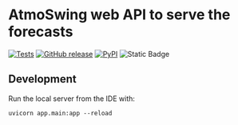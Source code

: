 # AtmoSwing web API to serve the forecasts

[![Tests](https://github.com/atmoswing/atmoswing-api/actions/workflows/tests.yml/badge.svg)](https://github.com/atmoswing/atmoswing-api/actions/workflows/tests.yml)
[![GitHub release](https://img.shields.io/github/v/release/atmoswing/atmoswing-api?color=blue)](https://github.com/atmoswing/atmoswing-api)
[![PyPI](https://img.shields.io/pypi/v/atmoswing-api?color=blue)](https://pypi.org/project/atmoswing-api/)
![Static Badge](https://img.shields.io/badge/python-%3E%3D3.10-blue)

## Development

Run the local server from the IDE with: 

    uvicorn app.main:app --reload

